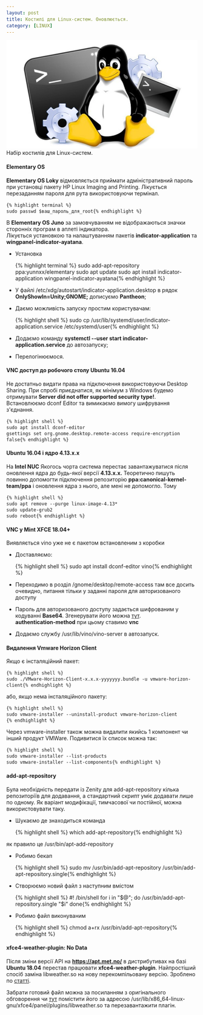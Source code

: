```yaml
---
layout: post
title: Костилі для Linux-систем. Оновлюється.
category: [LINUX]
---
```

![linux logo](/media/linux.jpg?style=head)  
Набір костилів для <term>Linux-систем</term>.<!--more-->
#### Elementary OS
**Elementary OS Loky** відмовляється приймати адміністративний пароль при установці пакету <term>HP Linux Imaging and Printing</term>.
Лікується перезаданням пароля для рута використовуючи термінал.  

    {% highlight terminal %}
    sudo passwd $ваш_пароль_для_root{% endhighlight %}

В **Elementary OS Juno** за замовчуванням не відображаються значки сторонніх програм в аплеті індикатора.  
Лікується установкою та налаштуванням пакетів **indicator-application** та **wingpanel-indicator-ayatana**.
- Установка

    {% highlight terminal %}
    sudo add-apt-repository ppa:yunnxx/elementary
    sudo apt update
    sudo apt install indicator-application wingpanel-indicator-ayatana{% endhighlight %}

- У файлі <path>/etc/xdg/autostart/indicator-application.desktop</path> в рядок **OnlyShowIn=Unity;GNOME;** дописуємо **Pantheon**;
- Даємо можливість запуску простим користувачам:

    {% highlight shell %}
    sudo cp /usr/lib/systemd/user/indicator-application.service /etc/systemd/user{% endhighlight %}

- Додаємо команду **systemctl --user start indicator-application.service** до автозапуску;
- Перелогінюємося.

#### VNC доступ до робочого столу Ubuntu 16.04
Не достатньо видати права на підключення використовуючи <term>Desktop Sharing</term>. При спробі приєднатися, як мінімум з <term>Windows</term> будемо отримувати **Server did not offer supported security type!**.  
Встановлюємо <term>dconf Editor</term> та вимикаємо вимогу шифрування з'єднання.

    {% highlight shell %}
    sudo apt install dconf-editor
    gsettings set org.gnome.desktop.remote-access require-encryption false{% endhighlight %}

#### Ubuntu 16.04 і ядро 4.13.х.х
На **Intel NUC** Якогось чорта система перестає завантажуватися після оновлення ядра до будь-якої версії **4.13.х.х.** Теоретично пишуть повинно допомогти підключення репозиторію **ppa:canonical-kernel-team/ppa** і оновлення ядра з нього, але мені не допомогло. Тому

    {% highlight shell %}
    sudo apt remove --purge linux-image-4.13*
    sudo update-grub2
    sudo reboot{% endhighlight %}

#### VNC у Mint XFCE 18.04+
Виявляється <term>vino</term> уже не є пакетом встановленим з коробки

- Доставляємо:

    {% highlight shell %}
    sudo apt install dconf-editor vino{% endhighlight %}

- Переходимо в розділ <path>/gnome/desktop/remote-access</path> там все досить очевидно, питання тільки у заданні пароля для авторизованого доступу
- Пароль для авторизованого доступу задається шифрованим у кодуванні **Base64**. Згенерувати його можна [тут](https://www.base64encode.org/ "Base64").  
**authentication-method** при цьому ставимо **vnc**
- Додаємо службу <path>/usr/lib/vino/vino-server</path> в автозапуск.

#### Видалення Vmware Horizon Client
Якщо є інсталяційний пакет:

    {% highlight shell %}
    sudo ./VMware-Horizon-Client-x.x.x-yyyyyyy.bundle -u vmware-horizon-client{% endhighlight %}

або, якщо нема інсталяційного пакету:

    {% highlight shell %}
    sudo vmware-installer --uninstall-product vmware-horizon-client
    {% endhighlight %}

Через vmware-installer також можна видалити якийсь 1 компонент чи інший продукт VMWare. Подивитися їх список можна так:

    {% highlight shell %}
    sudo vmware-installer --list-products
    sudo vmware-installer --list-components{% endhighlight %}

#### add-apt-repository
Була необхідність передати із Zenity для add-apt-repository кілька репозиторіїв для додавання, а стандартний скрипт уміє додавати лише по одному. Як варіант модифікації, тимчасової чи постійної, можна використовувати таку.
- Шукаємо де знаходиться команда

    {% highlight shell %}
    which add-apt-repository{% endhighlight %}

як правило це <path>/usr/bin/apt-add-repository</path>
- Робимо бекап

    {% highlight shell %}
    sudo mv /usr/bin/add-apt-repository /usr/bin/add-apt-repository.single{% endhighlight %}

- Створюємо новий файл з наступним вмістом

    {% highlight shell %}
    #! /bin/shell
    for i in "$@"; do
    /usr/bin/add-apt-repository.single "$i"
    done{% endhighlight %}

- Робимо файл виконуваним

    {% highlight shell %}
    chmod a+rx /usr/bin/add-apt-repository{% endhighlight %}

#### xfce4-weather-plugin: No Data
Після зміни версії API на **https://apt.met.no/** в дистрибутивах на базі **Ubuntu 18.04** перестав працювати **xfce4-weather-plugin**.<!--more--> Найпростіший спосіб заміна <path>libweather.so</path> на нову перекомпільовану версію.
Зроблено по [статті](https://askubuntu.com/questions/1274259/xfce4-weather-plugin-for-xubuntu-18-04-stopped-working "askubuntu").

Забрати готовий файл можна за посиланням з оригінального обговорення чи [тут](https://github.com/nyurch/nyurch.github.io/tree/master/files/libweather.so "libweather.so")
помістити його за адресою <path>/usr/lib/x86_64-linux-gnu/xfce4/panel/plugins/libweather.so</path> та перезавантажити плагін.

